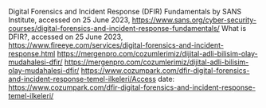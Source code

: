 Digital Forensics and Incident Response (DFIR) Fundamentals by SANS Institute, accessed on 25 June 2023, https://www.sans.org/cyber-security-courses/digital-forensics-and-incident-response-fundamentals/
What is DFIR?, accessed on 25 June 2023, https://www.fireeye.com/services/digital-forensics-and-incident-response.html
https://mergenpro.com/cozumlerimiz/dijital-adli-bilisim-olay-mudahalesi-dfir/
https://mergenpro.com/cozumlerimiz/dijital-adli-bilisim-olay-mudahalesi-dfir/
https://www.cozumpark.com/dfir-digital-forensics-and-incident-response-temel-ilkeleri/Access date: https://www.cozumpark.com/dfir-digital-forensics-and-incident-response-temel-ilkeleri/

